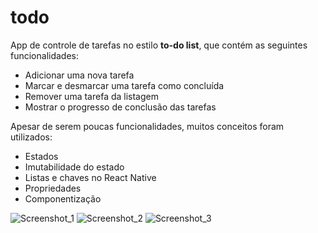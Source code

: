 # todo
App de controle de tarefas no estilo **to-do list**, que contém as seguintes funcionalidades:
- Adicionar uma nova tarefa
- Marcar e desmarcar uma tarefa como concluída
- Remover uma tarefa da listagem
- Mostrar o progresso de conclusão das tarefas

Apesar de serem poucas funcionalidades, muitos conceitos foram utilizados:
- Estados
- Imutabilidade do estado
- Listas e chaves no React Native
- Propriedades
- Componentização



![Screenshot_1](https://github.com/Sillmann/todo-reactnative-rocketseat/assets/58642347/c330cf6d-61bd-45d3-bda5-fc51d9ad4db6)
![Screenshot_2](https://github.com/Sillmann/todo-reactnative-rocketseat/assets/58642347/0842db63-8036-419b-8d8d-d42c62e94bb3)
![Screenshot_3](https://github.com/Sillmann/todo-reactnative-rocketseat/assets/58642347/9f92df0c-f0cc-4be3-b4df-fe9ca5eb3823)
